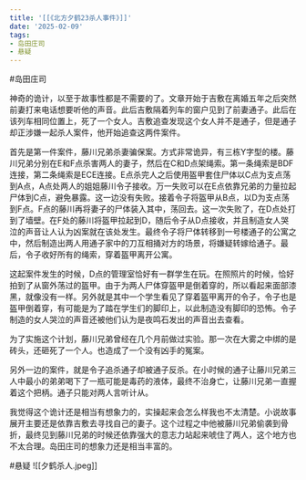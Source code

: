 ```yaml
---
title: '[[《北方夕鹤23杀人事件》]]'
date: '2025-02-09'
tags:
- 岛田庄司
- 悬疑
---
```

#岛田庄司 

神奇的诡计，以至于故事性都是不需要的了。文章开始于吉敷在离婚五年之后突然前妻打来电话想要听他的声音。此后吉敷隔着列车的窗户见到了前妻通子。此后在该列车相同位置上，死了一个女人。吉敷追查发现这个女人并不是通子，但是通子却正涉嫌一起杀人案件，他开始追查这两件案件。

首先是第一件案件，藤川兄弟杀妻骗保案。方式非常诡异，有三栋Y字型的楼。藤川兄弟分别在E和F点杀害两人的妻子，然后在C和D点架绳索。第一条绳索是BDF连接，第二条绳索是ECE连接。E点杀完人之后使用盔甲套住尸体以C点为支点荡到A点，A点处两人的姐姐藤川令子接收。万一失败可以在E点依靠兄弟的力量拉起尸体到C点，避免暴露。这一边没有失败。接着令子将盔甲从B点，以D为支点荡到F点。F点的藤川再将妻子的尸体装入其中，荡回去。这一次失败了，在D点处打到了墙壁。在F处的藤川将盔甲拉起到D，随后令子从D点接收，并且制造女人哭泣的声音让人认为凶案就在该处发生。最终令子将尸体转移到一号楼通子的公寓之中，然后制造出两人用通子家中的刀互相捅对方的场景，将嫌疑转嫁给通子。最后，令子收好所有的绳索，穿着盔甲离开公寓。

这起案件发生的时候，D点的管理室恰好有一群学生在玩。在照照片的时候，恰好拍到了从窗外荡过的盔甲。由于为两人尸体穿盔甲是倒着穿的，所以看起来面部漆黑，就像没有一样。另外就是其中一个学生看见了穿着盔甲离开的令子，令子也是盔甲倒着穿，有可能是为了踏在学生们的脚印上，以此制造没有脚印的恐怖。令子制造的女人哭泣的声音还被他们认为是夜鸣石发出的声音出去查看。

为了实施这个计划，藤川兄弟曾经在几个月前做过实验。那一次在大雾之中绑的是砖头，还砸死了一个人。也造成了一个没有凶手的冤案。

另外一边的案件，就是令子追杀通子却被通子反杀。在小时候的通子让藤川兄弟三人中最小的弟弟喝下了一瓶可能是毒药的液体，最终不治身亡，让藤川兄弟一直握着这个把柄。通子只能对两人言听计从。

我觉得这个诡计还是相当有想象力的，实操起来会怎么样我也不太清楚。小说故事展开主要还是依靠吉敷去寻找自己的妻子。这个过程之中他被藤川兄弟偷袭到骨折，最终见到藤川兄弟的时候还依靠强大的意志力站起来唬住了两人，这个地方也不太合理。岛田庄司的想象力还是相当丰富的。

#悬疑
![[夕鹤杀人.jpeg]]
